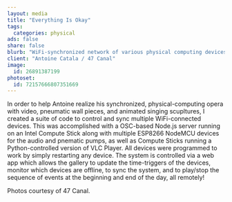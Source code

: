 ```yaml
---
layout: media
title: "Everything Is Okay"
tags:
  categories: physical
ads: false
share: false
blurb: "WiFi-synchronized network of various physical computing devices including video, sound, and air pumps using custom web interface to sync and choreograph nodes. Uses ESP8266 NodeMCU, Arduino, Node.js, Intel Compute Sticks, VLC Python bindings, Catalex MP3, and OSC."
client: "Antoine Catala / 47 Canal"
image:
  id: 26891387199
photoset:
  id: 72157666807351669
---
```


In order to help Antoine realize his synchronized, physical-computing opera with video, pneumatic wall pieces, and animated singing scupltures, I created a suite of code to control and sync multiple WiFi-connected devices. This was accomplished with a OSC-based Node.js server running on an Intel Compute Stick along with multiple ESP8266 NodeMCU devices for the audio and pnematic pumps, as well as Compute Sticks running a Python-controlled version of VLC Player. All devices were programmed to work by simply restarting any device. The system is controlled via a web app which allows the gallery to update the time-triggers of the devices, monitor which devices are offline, to sync the system, and to play/stop the sequence of events at the beginning and end of the day, all remotely!

Photos courtesy of 47 Canal.